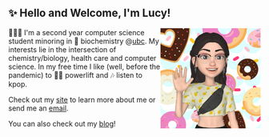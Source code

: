 <h2>✨ Hello and Welcome, I'm Lucy!</h2>
<img align='right' src="me.gif" alt="Lucy's Avatar" width="200" height="200" />

👩🏻‍💻 I'm a second year computer science student minoring in 🧬 biochemistry @[ubc](https://ubc.ca). My interests lie in the intersection of chemistry/biology, health care and computer science. In my free time I like (well, before the pandemic) to 🏋️‍♀️ powerlift and 🎶 listen to kpop. 

Check out my [site](http://lhao03.github.io/) to learn more about me or send me an [email](mailto:hao.lucyy@gmail.com).

You can also check out my [blog](https://lhao03.github.io/blog/)!
